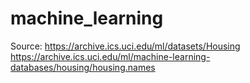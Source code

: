 # machine_learning


Source: https://archive.ics.uci.edu/ml/datasets/Housing
https://archive.ics.uci.edu/ml/machine-learning-databases/housing/housing.names